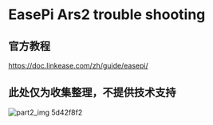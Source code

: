 # EasePi Ars2 trouble shooting
## 官方教程
https://doc.linkease.com/zh/guide/easepi/

## 此处仅为收集整理，不提供技术支持

![part2_img 5d42f8f2](https://user-images.githubusercontent.com/49484576/136910910-426572ae-ce00-446c-8a0c-9d3e5ead2932.png)
